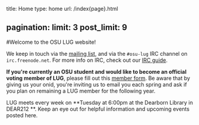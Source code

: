 title: Home
type: home
url: /index{page}.html

pagination:
    limit: 3
    post_limit: 9
---

#Welcome to the OSU LUG website!

We keep in touch via the [mailing list][ml], and via the `#osu-lug` IRC
channel on `irc.freenode.net`. For more info on IRC, check out our [IRC
guide][ircguide].

**If you're currently an OSU student and would like to become an official
voting member of LUG**, please fill out this [member form][form]. Be aware that
by giving us your onid, you're inviting us to email you each spring and ask if
you plan on remaining a LUG member for the following year.

LUG meets every week on
**Tuesday at 6:00pm at the Dearborn Library in DEAR212 **.
Keep an eye out for helpful information and upcoming events posted here.

[form]: https://docs.google.com/spreadsheet/viewform?formkey=dDIySHZQeHNhbFhkd25uaTFUNEZubnc6MQ
[gh-issues]: https://github.com/OSULUG/OSULUG-Website/issues
[source]: https://github.com/OSULUG/OSULUG-Website/
[ircguide]: /blog/20110915-irc/
[ml]: http://lists.oregonstate.edu/mailman/listinfo/linux

